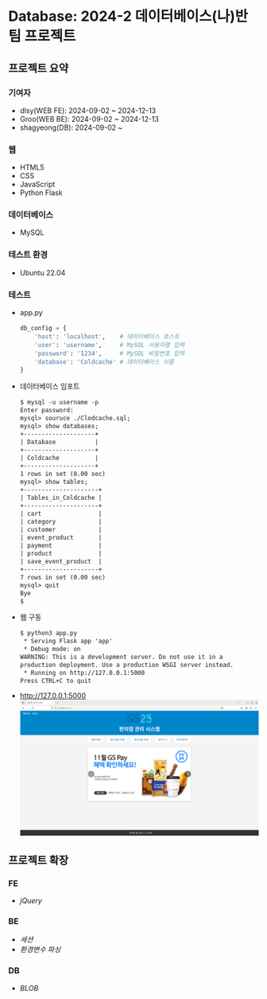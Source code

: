 # Database: 2024-2 데이터베이스(나)반 팀 프로젝트
## 프로젝트 요약
### 기여자
- dlsy(WEB FE): 2024-09-02 ~ 2024-12-13
- Groo(WEB BE): 2024-09-02 ~ 2024-12-13
- shagyeong(DB): 2024-09-02 ~
### 웹
- HTML5
- CSS
- JavaScript
- Python Flask
### 데이터베이스
- MySQL
### 테스트 환경
- Ubuntu 22.04
### 테스트
- app.py
    ```python
    db_config = {
        'host': 'localhost',    # 데이터베이스 호스트
        'user': 'username',     # MySQL 사용자명 입력
        'password': '1234',     # MySQL 비밀번호 입력
        'database': 'Coldcache' # 데이터베이스 이름
    }
    ```
- 데이터베이스 임포트
    ```
    $ mysql -u username -p
    Enter password:
    mysql> souruce ./Clodcache.sql;
    mysql> show databases;
    +--------------------+
    | Database           |
    +--------------------+
    | Coldcache          |
    +--------------------+
    1 rows in set (0.00 sec)
    mysql> show tables;
    +---------------------+
    | Tables_in_Coldcache |
    +---------------------+
    | cart                |
    | category            |
    | customer            |
    | event_product       |
    | payment             |
    | product             |
    | save_event_product  |
    +---------------------+
    7 rows in set (0.00 sec)
    mysql> quit
    Bye
    $ 
    ```
- 웹 구동
    ```
    $ python3 app.py
     * Serving Flask app 'app'
     * Debug mode: on
    WARNING: This is a development server. Do not use it in a production deployment. Use a production WSGI server instead.
     * Running on http://127.0.0.1:5000
    Press CTRL+C to quit
    ```
- http://127.0.0.1:5000
    <img src="./demo/main.png">

## 프로젝트 확장
### FE
- *jQuery*
### BE
- *세션*
- *환경변수 파싱*
### DB
- *BLOB*